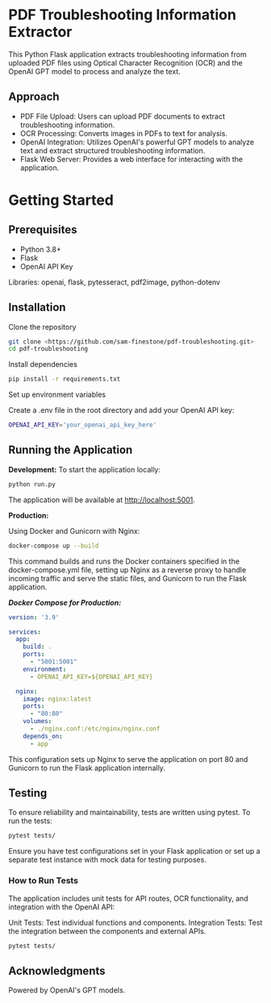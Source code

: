 # PDF Troubleshooting Information Extractor
This Python Flask application extracts troubleshooting information from uploaded PDF files using Optical Character Recognition (OCR) and the OpenAI GPT model to process and analyze the text. 

## Approach

- PDF File Upload: Users can upload PDF documents to extract troubleshooting information.
- OCR Processing: Converts images in PDFs to text for analysis.
- OpenAI Integration: Utilizes OpenAI's powerful GPT models to analyze text and extract structured troubleshooting information.
- Flask Web Server: Provides a web interface for interacting with the application.

# Getting Started

## Prerequisites

- Python 3.8+
- Flask
- OpenAI API Key

Libraries: openai, flask, pytesseract, pdf2image, python-dotenv

## Installation
Clone the repository
```bash
git clone <https://github.com/sam-finestone/pdf-troubleshooting.git>
cd pdf-troubleshooting
```

Install dependencies

```bash
pip install -r requirements.txt
```

Set up environment variables

Create a .env file in the root directory and add your OpenAI API key:

```bash
OPENAI_API_KEY='your_openai_api_key_here'
```

## Running the Application

**Development:**
To start the application locally:

```bash
python run.py
```

The application will be available at <http://localhost:5001>.

**Production:**

Using Docker and Gunicorn with Nginx:

```bash
docker-compose up --build
```

This command builds and runs the Docker containers specified in the docker-compose.yml file, setting up Nginx as a reverse proxy to handle incoming traffic and serve the static files, and Gunicorn to run the Flask application.

***Docker Compose for Production:***

```yaml
version: '3.9'

services:
  app:
    build: .
    ports:
      - "5001:5001"
    environment:
      - OPENAI_API_KEY=${OPENAI_API_KEY}

  nginx:
    image: nginx:latest
    ports:
      - "80:80"
    volumes:
      - ./nginx.conf:/etc/nginx/nginx.conf
    depends_on:
      - app
```

This configuration sets up Nginx to serve the application on port 80 and Gunicorn to run the Flask application internally.

## Testing
To ensure reliability and maintainability, tests are written using pytest. To run the tests:

```bash
pytest tests/
```
Ensure you have test configurations set in your Flask application or set up a separate test instance with mock data for testing purposes.

### How to Run Tests
The application includes unit tests for API routes, OCR functionality, and integration with the OpenAI API:

Unit Tests: Test individual functions and components.
Integration Tests: Test the integration between the components and external APIs.

```bash
pytest tests/
```
## Acknowledgments
Powered by OpenAI's GPT models.
